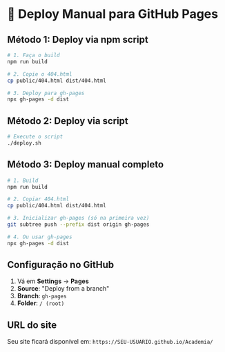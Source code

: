 # 🚀 Deploy Manual para GitHub Pages

## Método 1: Deploy via npm script

```bash
# 1. Faça o build
npm run build

# 2. Copie o 404.html
cp public/404.html dist/404.html

# 3. Deploy para gh-pages
npx gh-pages -d dist
```

## Método 2: Deploy via script

```bash
# Execute o script
./deploy.sh
```

## Método 3: Deploy manual completo

```bash
# 1. Build
npm run build

# 2. Copiar 404.html
cp public/404.html dist/404.html

# 3. Inicializar gh-pages (só na primeira vez)
git subtree push --prefix dist origin gh-pages

# 4. Ou usar gh-pages
npx gh-pages -d dist
```

## Configuração no GitHub

1. Vá em **Settings** → **Pages**
2. **Source**: "Deploy from a branch"
3. **Branch**: `gh-pages`
4. **Folder**: `/ (root)`

## URL do site

Seu site ficará disponível em:
`https://SEU-USUARIO.github.io/Academia/`
